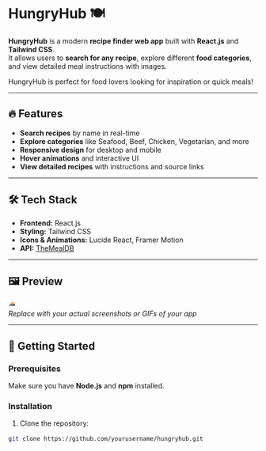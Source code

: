 # HungryHub 🍽️

**HungryHub** is a modern **recipe finder web app** built with **React.js** and **Tailwind CSS**.  
It allows users to **search for any recipe**, explore different **food categories**, and view detailed meal instructions with images.  

HungryHub is perfect for food lovers looking for inspiration or quick meals!

---

## 🔥 Features

- **Search recipes** by name in real-time  
- **Explore categories** like Seafood, Beef, Chicken, Vegetarian, and more  
- **Responsive design** for desktop and mobile  
- **Hover animations** and interactive UI  
- **View detailed recipes** with instructions and source links  

---

## 🛠️ Tech Stack

- **Frontend:** React.js  
- **Styling:** Tailwind CSS  
- **Icons & Animations:** Lucide React, Framer Motion  
- **API:** [TheMealDB](https://www.themealdb.com/api.php)  

---

## 🖼️ Preview

![HungryHub Screenshot](./public/hungryhub-logo.png)  
*Replace with your actual screenshots or GIFs of your app*  

---

## 🚀 Getting Started

### Prerequisites

Make sure you have **Node.js** and **npm** installed.

### Installation

1. Clone the repository:

```bash
git clone https://github.com/yourusername/hungryhub.git
